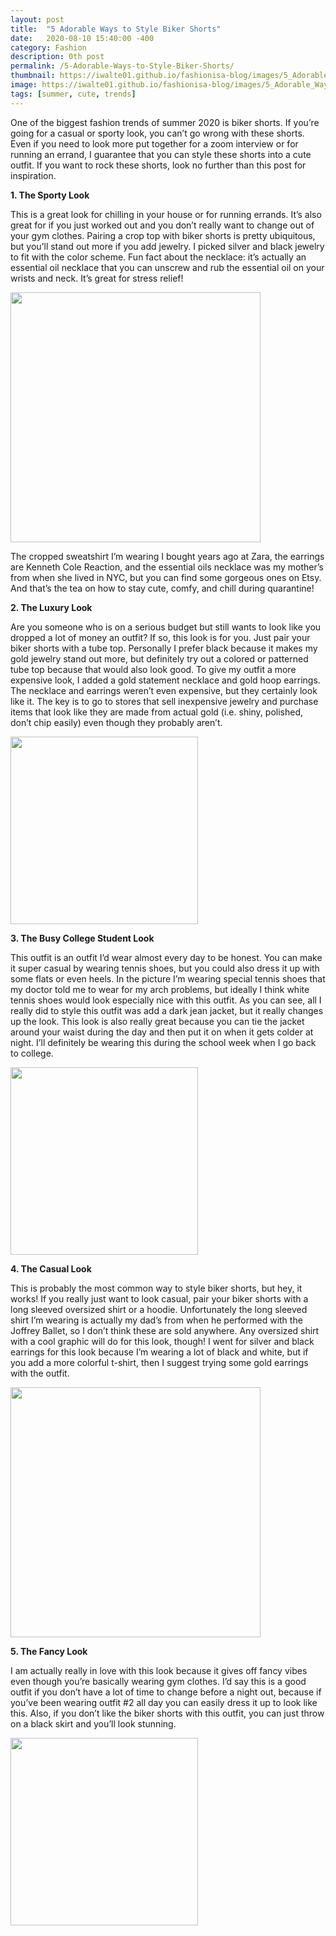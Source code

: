 ```yaml
---
layout: post
title:  "5 Adorable Ways to Style Biker Shorts"
date:   2020-08-10 15:40:00 -400
category: Fashion
description: 0th post
permalink: /5-Adorable-Ways-to-Style-Biker-Shorts/
thumbnail: https://iwalte01.github.io/fashionisa-blog/images/5_Adorable_Ways_Biker_Shorts/biker-shorts-thumbnail.jpg
image: https://iwalte01.github.io/fashionisa-blog/images/5_Adorable_Ways_Biker_Shorts/biker-shorts-thumbnail.jpg
tags: [summer, cute, trends]
---
```

<style>
.lst-item {
	font-weight: bold;
}
</style>

One of the biggest fashion trends of summer 2020 is biker shorts. If you’re going for a casual or sporty look, you can’t go wrong with these shorts. Even if you need to look more put together for a zoom interview or for running an errand, I guarantee that you can style these shorts into a cute outfit. If you want to rock these shorts, look no further than this post for inspiration.

<p class="lst-item">1. The Sporty Look</p>

This is a great look for chilling in your house or for running errands. It’s also great for if you just worked out and you don’t really want to change out of your gym clothes. Pairing a crop top with biker shorts is pretty ubiquitous, but you’ll stand out more if you add jewelry. I picked silver and black jewelry to fit with the color scheme. Fun fact about the necklace: it’s actually an essential oil necklace that you can unscrew and rub the essential oil on your wrists and neck. It’s great for stress relief!

<img src="/fashionisa-blog/images/5_Adorable_Ways_Biker_Shorts/biker-shorts-thumbnail.jpg" height="400px">

The cropped sweatshirt I’m wearing I bought years ago at Zara, the earrings are Kenneth Cole Reaction, and the essential oils necklace was my mother’s from when she lived in NYC, but you can find some gorgeous ones on Etsy.
And that’s the tea on how to stay cute, comfy, and chill during quarantine!

<p class="lst-item">2. The Luxury Look</p>

Are you someone who is on a serious budget but still wants to look like you dropped a lot of money an outfit? If so, this look is for you. Just pair your biker shorts with a tube top. Personally I prefer black because it makes my gold jewelry stand out more, but definitely try out a colored or patterned tube top because that would also look good. To give my outfit a more expensive look, I added a gold statement necklace and gold hoop earrings. The necklace and earrings weren’t even expensive, but they certainly look like it. The key is to go to stores that sell inexpensive jewelry and purchase items that look like they are made from actual gold (i.e. shiny, polished, don’t chip easily) even though they probably aren’t.

<img src="/fashionisa-blog/images/5_Adorable_Ways_Biker_Shorts/biker-shorts-outfit-2.jpg" height="300px">

<p class="lst-item">3. The Busy College Student Look</p>

This outfit is an outfit I’d wear almost every day to be honest. You can make it super casual by wearing tennis shoes, but you could also dress it up with some flats or even heels. In the picture I’m wearing special tennis shoes that my doctor told me to wear for my arch problems, but ideally I think white tennis shoes would look especially nice with this outfit. As you can see, all I really did to style this outfit was add a dark jean jacket, but it really changes up the look. This look is also really great because you can tie the jacket around your waist during the day and then put it on when it gets colder at night. I’ll definitely be wearing this during the school week when I go back to college.

<img src="/fashionisa-blog/images/5_Adorable_Ways_Biker_Shorts/biker-shorts-outfit-3.jpg" height="300px">

<p class="lst-item">4. The Casual Look</p>

This is probably the most common way to style biker shorts, but hey, it works! If you really just want to look casual, pair your biker shorts with a long sleeved oversized shirt or a hoodie. Unfortunately the long sleeved shirt I’m wearing is actually my dad’s from when he performed with the Joffrey Ballet, so I don’t think these are sold anywhere. Any oversized shirt with a cool graphic will do for this look, though! I went for silver and black earrings for this look because I’m wearing a lot of black and white, but if you add a more colorful t-shirt, then I suggest trying some gold earrings with the outfit.

<img src="/fashionisa-blog/images/5_Adorable_Ways_Biker_Shorts/biker-shorts-outfit-4.jpg" height="400px">

<p class="lst-item">5. The Fancy Look</p>

I am actually really in love with this look because it gives off fancy vibes even though you’re basically wearing gym clothes. I’d say this is a good outfit if you don’t have a lot of time to change before a night out, because if you’ve been wearing outfit #2 all day you can easily dress it up to look like this. Also, if you don’t like the biker shorts with this outfit, you can just throw on a black skirt and you’ll look stunning.

<img src="/fashionisa-blog/images/5_Adorable_Ways_Biker_Shorts/biker-shorts-outfit-5.jpg" height="300px">